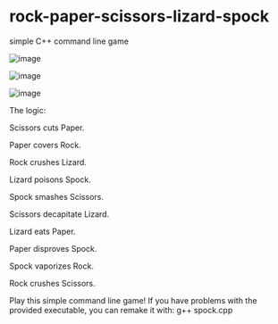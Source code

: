 # rock-paper-scissors-lizard-spock
simple C++ command line game

![image](https://user-images.githubusercontent.com/90727832/178912660-99f839c8-0421-4dd1-bd92-75714be095f7.png)

![image](https://user-images.githubusercontent.com/90727832/178912817-acf94ad5-9639-4f91-b0d6-ce3edc6d512d.png)

![image](https://user-images.githubusercontent.com/90727832/178913039-0ab6f071-3e74-46ef-bd01-c9015b8a379f.png)

The logic:

Scissors cuts Paper.

Paper covers Rock.

Rock crushes Lizard.

Lizard poisons Spock.

Spock smashes Scissors.

Scissors decapitate Lizard.

Lizard eats Paper.

Paper disproves Spock.

Spock vaporizes Rock.

Rock crushes Scissors.

Play this simple command line game! If you have problems with the provided executable, you can remake it with: g++ spock.cpp
